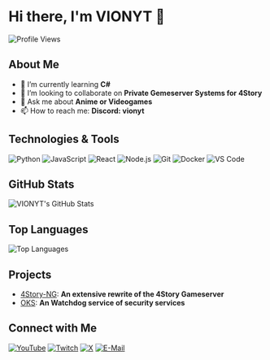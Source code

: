# Hi there, I'm VIONYT 👋

![Profile Views](https://komarev.com/ghpvc/?username=VIONYT&color=brightgreen)

## About Me

- 🌱 I’m currently learning **C#**
- 👯 I’m looking to collaborate on **Private Gemeserver Systems for 4Story**
- 💬 Ask me about **Anime or Videogames**
- 📫 How to reach me: **Discord: vionyt**

## Technologies & Tools

![Python](https://img.shields.io/badge/-Python-333333?style=flat&logo=python)
![JavaScript](https://img.shields.io/badge/-JavaScript-333333?style=flat&logo=javascript)
![React](https://img.shields.io/badge/-React-333333?style=flat&logo=react)
![Node.js](https://img.shields.io/badge/-Node.js-333333?style=flat&logo=node.js)
![Git](https://img.shields.io/badge/-Git-333333?style=flat&logo=git)
![Docker](https://img.shields.io/badge/-Docker-333333?style=flat&logo=docker)
![VS Code](https://img.shields.io/badge/-VS%20Code-333333?style=flat&logo=visual-studio-code)

## GitHub Stats

![VIONYT's GitHub Stats](https://github-readme-stats.vercel.app/api?username=VIONYT&show_icons=true&theme=radical)

## Top Languages

![Top Languages](https://github-readme-stats.vercel.app/api/top-langs/?username=VIONYT&layout=compact&theme=radical)

## Projects

- [4Story-NG](https://github.com/VIONYT/4Ever-NG): **An extensive rewrite of the 4Story Gameserver**
- [OKS](https://github.com/VION-Sicherheit/oks): **An Watchdog service of security services**

## Connect with Me

[![YouTube](https://img.shields.io/badge/-YouTube-333333?style=flat&logo=youtube)](https://www.youtube.com/@VION0001)
[![Twitch](https://img.shields.io/badge/-Twitch-333333?style=flat&logo=twitch)](https://www.twitch.tv/vionyt)
[![X](https://img.shields.io/badge/-X-333333?style=flat&logo=x)](https://x.com/yt_vion)
[![E-Mail](https://img.shields.io/badge/-E-Mail-333333?style=flat&logo=gmail)](mailto:yt.vion@gmail.com)
